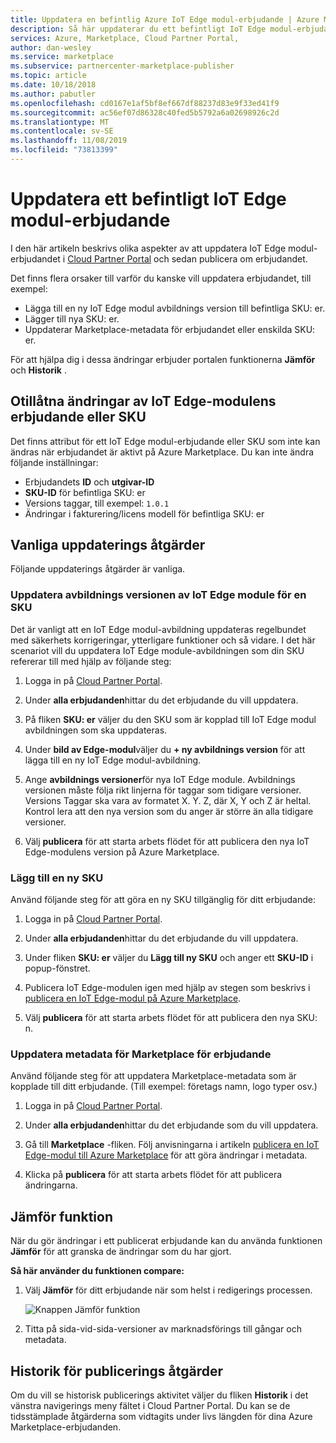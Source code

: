 ```yaml
---
title: Uppdatera en befintlig Azure IoT Edge modul-erbjudande | Azure Marketplace
description: Så här uppdaterar du ett befintligt IoT Edge modul-erbjudande på Azure Marketplace.
services: Azure, Marketplace, Cloud Partner Portal,
author: dan-wesley
ms.service: marketplace
ms.subservice: partnercenter-marketplace-publisher
ms.topic: article
ms.date: 10/18/2018
ms.author: pabutler
ms.openlocfilehash: cd0167e1af5bf8ef667df88237d83e9f33ed41f9
ms.sourcegitcommit: ac56ef07d86328c40fed5b5792a6a02698926c2d
ms.translationtype: MT
ms.contentlocale: sv-SE
ms.lasthandoff: 11/08/2019
ms.locfileid: "73813399"
---
```

# <a name="update-an-existing-iot-edge-module-offer"></a>Uppdatera ett befintligt IoT Edge modul-erbjudande

I den här artikeln beskrivs olika aspekter av att uppdatera IoT Edge modul-erbjudandet i [Cloud Partner Portal](https://cloudpartner.azure.com/) och sedan publicera om erbjudandet.

Det finns flera orsaker till varför du kanske vill uppdatera erbjudandet, till exempel:

-  Lägga till en ny IoT Edge modul avbildnings version till befintliga SKU: er.
-  Lägger till nya SKU: er.
-  Uppdaterar Marketplace-metadata för erbjudandet eller enskilda SKU: er.

För att hjälpa dig i dessa ändringar erbjuder portalen funktionerna **Jämför** och **Historik** .  


## <a name="unpermitted-changes-to-iot-edge-module-offer-or-sku"></a>Otillåtna ändringar av IoT Edge-modulens erbjudande eller SKU

Det finns attribut för ett IoT Edge modul-erbjudande eller SKU som inte kan ändras när erbjudandet är aktivt på Azure Marketplace. Du kan inte ändra följande inställningar:

-  Erbjudandets **ID** och **utgivar-ID**
-  **SKU-ID** för befintliga SKU: er
-  Versions taggar, till exempel: `1.0.1`
-  Ändringar i fakturering/licens modell för befintliga SKU: er

## <a name="common-update-operations"></a>Vanliga uppdaterings åtgärder

Följande uppdaterings åtgärder är vanliga.

### <a name="update-the-iot-edge-module-image-version-for-a-sku"></a>Uppdatera avbildnings versionen av IoT Edge module för en SKU

Det är vanligt att en IoT Edge modul-avbildning uppdateras regelbundet med säkerhets korrigeringar, ytterligare funktioner och så vidare. I det här scenariot vill du uppdatera IoT Edge module-avbildningen som din SKU refererar till med hjälp av följande steg:

1.  Logga in på [Cloud Partner Portal](https://cloudpartner.azure.com/).

2.  Under **alla erbjudanden**hittar du det erbjudande du vill uppdatera.

3.  På fliken **SKU: er** väljer du den SKU som är kopplad till IoT Edge modul avbildningen som ska uppdateras.

4.  Under **bild av Edge-modul**väljer du **+ ny avbildnings version** för att lägga till en ny IoT Edge modul-avbildning.

5.  Ange **avbildnings versioner**för nya IoT Edge module. Avbildnings versionen måste följa rikt linjerna för taggar som tidigare versioner. Versions Taggar ska vara av formatet X. Y. Z, där X, Y och Z är heltal. Kontrol lera att den nya version som du anger är större än alla tidigare versioner.

6.  Välj **publicera** för att starta arbets flödet för att publicera den nya IoT Edge-modulens version på Azure Marketplace.

### <a name="add-a-new-sku"></a>Lägg till en ny SKU

Använd följande steg för att göra en ny SKU tillgänglig för ditt erbjudande: 

1.  Logga in på [Cloud Partner Portal](https://cloudpartner.azure.com/).

2.  Under **alla erbjudanden**hittar du det erbjudande du vill uppdatera.

3.  Under fliken **SKU: er** väljer du **Lägg till ny SKU** och anger ett **SKU-ID** i popup-fönstret.

4.  Publicera IoT Edge-modulen igen med hjälp av stegen som beskrivs i [publicera en IoT Edge-modul på Azure Marketplace](./cpp-publish-offer.md).

5.  Välj **publicera** för att starta arbets flödet för att publicera den nya SKU: n.


### <a name="update-offer-marketplace-metadata"></a>Uppdatera metadata för Marketplace för erbjudande

Använd följande steg för att uppdatera Marketplace-metadata som är kopplade till ditt erbjudande. (Till exempel: företags namn, logo typer osv.)

1.  Logga in på [Cloud Partner Portal](https://cloudpartner.azure.com/).

2.  Under **alla erbjudanden**hittar du det erbjudande som du vill uppdatera.

3.  Gå till **Marketplace** -fliken. Följ anvisningarna i artikeln [publicera en IoT Edge-modul till Azure Marketplace](./cpp-publish-offer.md) för att göra ändringar i metadata.

4.  Klicka på **publicera** för att starta arbets flödet för att publicera ändringarna.

## <a name="compare-feature"></a>Jämför funktion

När du gör ändringar i ett publicerat erbjudande kan du använda funktionen **Jämför** för att granska de ändringar som du har gjort. 

**Så här använder du funktionen compare:**

1.  Välj **Jämför** för ditt erbjudande när som helst i redigerings processen.

    ![Knappen Jämför funktion](./media/iot-edge-module-compare.png)


2.  Titta på sida-vid-sida-versioner av marknadsförings till gångar och metadata.


## <a name="history-of-publishing-actions"></a>Historik för publicerings åtgärder

Om du vill se historisk publicerings aktivitet väljer du fliken **Historik** i det vänstra navigerings meny fältet i Cloud Partner Portal. Du kan se de tidsstämplade åtgärderna som vidtagits under livs längden för dina Azure Marketplace-erbjudanden.  <!-- Need to find correct link here:  legal time windowsFor more information, see [History page](cpp-history-page.md) -->
